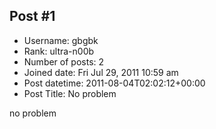 ## Post #1
- Username: gbgbk
- Rank: ultra-n00b
- Number of posts: 2
- Joined date: Fri Jul 29, 2011 10:59 am
- Post datetime: 2011-08-04T02:02:12+00:00
- Post Title: No problem

no problem
